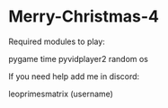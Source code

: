 # Merry-Christmas-4


Required modules to play:

pygame
time
pyvidplayer2
random
os

If you need help add me in discord:

leoprimesmatrix (username)
